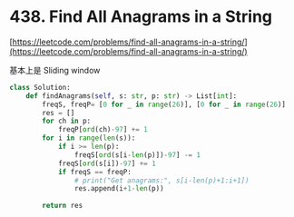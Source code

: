 # 438. Find All Anagrams in a String

[https://leetcode.com/problems/find-all-anagrams-in-a-string/](https://leetcode.com/problems/find-all-anagrams-in-a-string/)

基本上是 Sliding window

```python
class Solution:
    def findAnagrams(self, s: str, p: str) -> List[int]:
        freqS, freqP= [0 for _ in range(26)], [0 for _ in range(26)]
        res = []
        for ch in p:
            freqP[ord(ch)-97] += 1
        for i in range(len(s)):
            if i >= len(p):
                freqS[ord(s[i-len(p)])-97] -= 1
            freqS[ord(s[i])-97] += 1
            if freqS == freqP:
                # print("Get anagrams:", s[i-len(p)+1:i+1])
                res.append(i+1-len(p))
                
        return res
```

